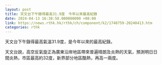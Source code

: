 ```yaml
---
layout: post
title: 天文台下午錄得最高31.9度　今年以來最高紀錄
date: 2024-04-13 16:38:58.000000000 +08:00
link: https://news.rthk.hk/rthk/ch/component/k2/1748759-20240413.htm
categories: rthk
---
```


天文台下午錄得最高氣溫31.9度，是今年以來的最高紀錄。

天文台說，高空反氣旋正為廣東沿岸地區帶來普遍晴朗及炎熱的天氣，預測明日日間炎熱，市區最高約32度，新界部分地區酷熱，再高一兩度。
